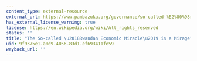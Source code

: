 ```yaml
---
content_type: external-resource
external_url: https://www.pambazuka.org/governance/so-called-%E2%80%98rwandan-economic-miracle%E2%80%99-mirage
has_external_license_warning: true
license: https://en.wikipedia.org/wiki/All_rights_reserved
status: ''
title: "The So-called \u2018Rwandan Economic Miracle\u2019 is a Mirage"
uid: 9f9375e1-a0d9-4056-83d1-ef693411fe59
wayback_url: ''
---
```

